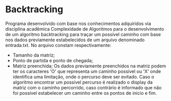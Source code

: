 # Backtracking
Programa desenvolvido com base nos conhecimentos adquiridos via disciplina acadêmica Complexidade de Algoritmos para o desenvolvimento de um algoritmo backtracking para traçar um possível caminho com base nos dados previamente estabelecidos de um arquivo denominado entrada.txt. No arquivo constam respectivamente:
- Tamanho da matriz; 
- Ponto de partida e ponto de chegada;
- Matriz preenchida;
Os dados previamente preenchidos na matriz podem ter os caracteres 'O' que representa um caminho possível ou 'X' onde identifica uma limitação, onde o percurso deve ser evitado. Caso o algoritmo encontrar um possível percurso é realizado o display da matriz com o caminho percorrido, caso contrário é informado que não foi possível estabelecer um caminho entre os pontos de inicio e fim.
